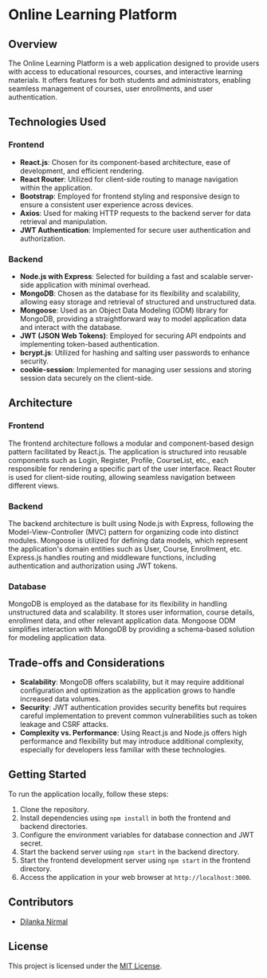 # Online Learning Platform

## Overview
The Online Learning Platform is a web application designed to provide users with access to educational resources, courses, and interactive learning materials. It offers features for both students and administrators, enabling seamless management of courses, user enrollments, and user authentication.

## Technologies Used
### Frontend
- **React.js**: Chosen for its component-based architecture, ease of development, and efficient rendering.
- **React Router**: Utilized for client-side routing to manage navigation within the application.
- **Bootstrap**: Employed for frontend styling and responsive design to ensure a consistent user experience across devices.
- **Axios**: Used for making HTTP requests to the backend server for data retrieval and manipulation.
- **JWT Authentication**: Implemented for secure user authentication and authorization.

### Backend
- **Node.js with Express**: Selected for building a fast and scalable server-side application with minimal overhead.
- **MongoDB**: Chosen as the database for its flexibility and scalability, allowing easy storage and retrieval of structured and unstructured data.
- **Mongoose**: Used as an Object Data Modeling (ODM) library for MongoDB, providing a straightforward way to model application data and interact with the database.
- **JWT (JSON Web Tokens)**: Employed for securing API endpoints and implementing token-based authentication.
- **bcrypt.js**: Utilized for hashing and salting user passwords to enhance security.
- **cookie-session**: Implemented for managing user sessions and storing session data securely on the client-side.

## Architecture
### Frontend
The frontend architecture follows a modular and component-based design pattern facilitated by React.js. The application is structured into reusable components such as Login, Register, Profile, CourseList, etc., each responsible for rendering a specific part of the user interface. React Router is used for client-side routing, allowing seamless navigation between different views.

### Backend
The backend architecture is built using Node.js with Express, following the Model-View-Controller (MVC) pattern for organizing code into distinct modules. Mongoose is utilized for defining data models, which represent the application's domain entities such as User, Course, Enrollment, etc. Express.js handles routing and middleware functions, including authentication and authorization using JWT tokens.

### Database
MongoDB is employed as the database for its flexibility in handling unstructured data and scalability. It stores user information, course details, enrollment data, and other relevant application data. Mongoose ODM simplifies interaction with MongoDB by providing a schema-based solution for modeling application data.

## Trade-offs and Considerations
- **Scalability**: MongoDB offers scalability, but it may require additional configuration and optimization as the application grows to handle increased data volumes.
- **Security**: JWT authentication provides security benefits but requires careful implementation to prevent common vulnerabilities such as token leakage and CSRF attacks.
- **Complexity vs. Performance**: Using React.js and Node.js offers high performance and flexibility but may introduce additional complexity, especially for developers less familiar with these technologies.

## Getting Started
To run the application locally, follow these steps:
1. Clone the repository.
2. Install dependencies using `npm install` in both the frontend and backend directories.
3. Configure the environment variables for database connection and JWT secret.
4. Start the backend server using `npm start` in the backend directory.
5. Start the frontend development server using `npm start` in the frontend directory.
6. Access the application in your web browser at `http://localhost:3000`.

## Contributors
- [Dilanka Nirmal](https://github.com/Dilanka-Nirmal)

## License
This project is licensed under the [MIT License](LICENSE).
